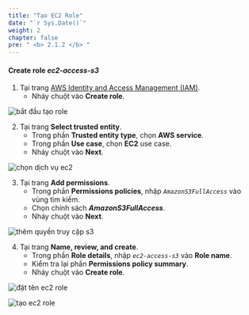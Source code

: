 ```yaml
---
title: "Tạo EC2 Role"
date: "`r Sys.Date()`"
weight: 2
chapter: false
pre: " <b> 2.1.2 </b> "
---
```


#### Create role **_ec2-access-s3_**

1. Tại trang [AWS Identity and Access Management (IAM)](https://aws.amazon.com/iam/).
   - Nháy chuột vào **Create role**.

![bắt đầu tạo role](/images/create-role/start-create-role-2.png)

2. Tại trang **Select trusted entity**.
   - Trong phần **Trusted entity type**, chọn **AWS service**.
   - Trong phần **Use case**, chọn **EC2** use case.
   - Nháy chuột vào **Next**.

![chọn dịch vụ ec2](/images/create-role/choose-ec2-service.png)

3. Tại trang **Add permissions**.
   - Trong phần **Permissions policies**, nhập _`AmazonS3FullAccess`_ vào vùng tìm kiếm.
   - Chọn chính sách **_AmazonS3FullAccess_**.
   - Nháy chuột vào **Next**.

![thêm quyền truy cập s3](/images/create-role/add-s3-permission-to-ec2.png)

4. Tại trang **Name, review, and create**.
   - Trong phần **Role details**, nhập _`ec2-access-s3`_ vào **Role name**.
   - Kiểm tra lại phần **Permissions policy summary**.
   - Nháy chuột vào **Create role**.

![đặt tên ec2 role](/images/create-role/ec2-role-name.png)

![tạo ec2 role](/images/create-role/create-role-ec2.png)
